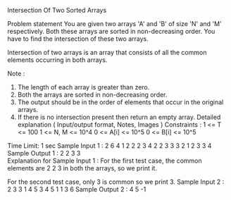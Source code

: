 Intersection Of Two Sorted Arrays

Problem statement
You are given two arrays 'A' and 'B' of size 'N' and 'M' respectively. Both these arrays are sorted in non-decreasing order. You have to find the intersection of these two arrays.

Intersection of two arrays is an array that consists of all the common elements occurring in both arrays.

Note :
1. The length of each array is greater than zero.
2. Both the arrays are sorted in non-decreasing order.
3. The output should be in the order of elements that occur in the original arrays.
4. If there is no intersection present then return an empty array.
Detailed explanation ( Input/output format, Notes, Images )
Constraints :
1 <= T <= 100
1 <= N, M <= 10^4
0 <= A[i] <= 10^5
0 <= B[i] <= 10^5

Time Limit: 1 sec
Sample Input 1 :
2
6 4
1 2 2 2 3 4
2 2 3 3
3 2
1 2 3
3 4  
Sample Output 1 :
2 2 3
3   
Explanation for Sample Input 1 :
For the first test case, the common elements are 2 2 3 in both the arrays, so we print it.

For the second test case, only 3 is common so we print 3.
Sample Input 2 :
2
3 3 
1 4 5
3 4 5
1 1
3
6
Sample Output 2 :
4 5
-1